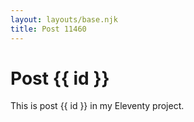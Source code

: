 ```yaml
---
layout: layouts/base.njk
title: Post 11460
---
```


# Post {{ id }}

This is post {{ id }} in my Eleventy project.
